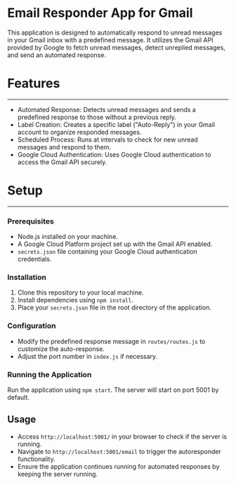 # Email Responder App for Gmail

This application is designed to automatically respond to unread messages in your Gmail inbox with a predefined message. It utilizes the Gmail API provided by Google to fetch unread messages, detect unreplied messages, and send an automated response.

# Features
--------

-   Automated Response: Detects unread messages and sends a predefined response to those without a previous reply.
-   Label Creation: Creates a specific label ("Auto-Reply") in your Gmail account to organize responded messages.
-   Scheduled Process: Runs at intervals to check for new unread messages and respond to them.
-   Google Cloud Authentication: Uses Google Cloud authentication to access the Gmail API securely.

# Setup
-----

### Prerequisites

-   Node.js installed on your machine.
-   A Google Cloud Platform project set up with the Gmail API enabled.
-   `secrets.json` file containing your Google Cloud authentication credentials.

### Installation

1.  Clone this repository to your local machine.
2.  Install dependencies using `npm install`.
3.  Place your `secrets.json` file in the root directory of the application.

### Configuration

-   Modify the predefined response message in `routes/routes.js` to customize the auto-response.
-   Adjust the port number in `index.js` if necessary.

### Running the Application

Run the application using `npm start`. The server will start on port 5001 by default.

Usage
-----

-   Access `http://localhost:5001/` in your browser to check if the server is running.
-   Navigate to `http://localhost:5001/email` to trigger the autoresponder functionality.
-   Ensure the application continues running for automated responses by keeping the server running.
